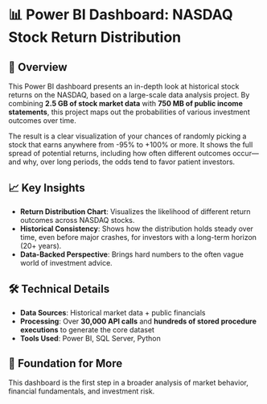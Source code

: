 # 📊 Power BI Dashboard: NASDAQ Stock Return Distribution

## 🔎 Overview

This Power BI dashboard presents an in-depth look at historical stock returns on the NASDAQ, based on a large-scale data analysis project. By combining **2.5 GB of stock market data** with **750 MB of public income statements**, this project maps out the probabilities of various investment outcomes over time.

The result is a clear visualization of your chances of randomly picking a stock that earns anywhere from -95% to +100% or more. It shows the full spread of potential returns, including how often different outcomes occur—and why, over long periods, the odds tend to favor patient investors.

## 📈 Key Insights

- **Return Distribution Chart**: Visualizes the likelihood of different return outcomes across NASDAQ stocks.
- **Historical Consistency**: Shows how the distribution holds steady over time, even before major crashes, for investors with a long-term horizon (20+ years).
- **Data-Backed Perspective**: Brings hard numbers to the often vague world of investment advice.

## 🛠️ Technical Details

- **Data Sources**: Historical market data + public financials
- **Processing**: Over **30,000 API calls** and **hundreds of stored procedure executions** to generate the core dataset
- **Tools Used**: Power BI, SQL Server, Python

## 🧱 Foundation for More

This dashboard is the first step in a broader analysis of market behavior, financial fundamentals, and investment risk.
